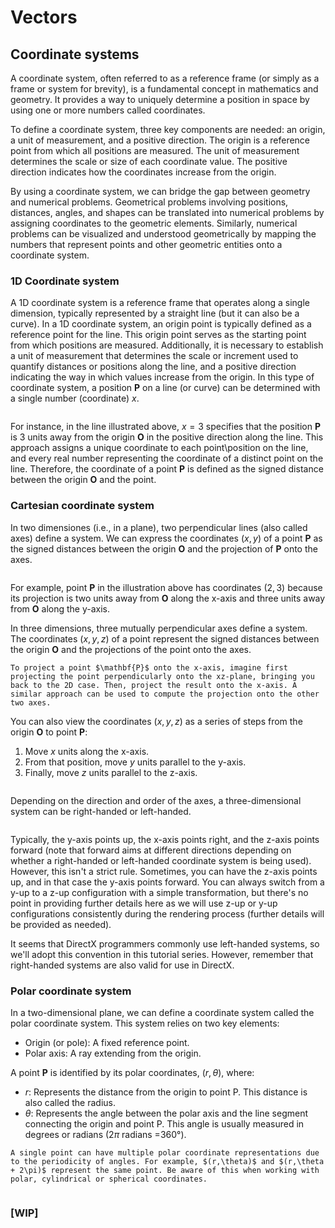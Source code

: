 # Vectors

## Coordinate systems

A coordinate system, often referred to as a reference frame (or simply as a frame or system for brevity), is a fundamental concept in mathematics and geometry. It provides a way to uniquely determine a position in space by using one or more numbers called coordinates.

To define a coordinate system, three key components are needed: an origin, a unit of measurement, and a positive direction. The origin is a reference point from which all positions are measured. The unit of measurement determines the scale or size of each coordinate value. The positive direction indicates how the coordinates increase from the origin.

By using a coordinate system, we can bridge the gap between geometry and numerical problems. Geometrical problems involving positions, distances, angles, and shapes can be translated into numerical problems by assigning coordinates to the geometric elements. Similarly, numerical problems can be visualized and understood geometrically by mapping the numbers that represent points and other geometric entities onto a coordinate system.



### 1D Coordinate system

A 1D coordinate system is a reference frame that operates along a single dimension, typically represented by a straight line (but it can also be a curve). In a 1D coordinate system, an origin point is typically defined as a reference point for the line. This origin point serves as the starting point from which positions are measured. Additionally, it is necessary to establish a unit of measurement that determines the scale or increment used to quantify distances or positions along the line, and a positive direction indicating the way in which values increase from the origin. In this type of coordinate system, a position $\mathbf{P}$ on a line (or curve) can be determined with a single number (coordinate) $x$.

```{figure} images/01/1D-coord-system.png
```

For instance, in the line illustrated above, $x=3$ specifies that the position $\mathbf{P}$ is $3$ units away from the origin $\mathbf{O}$ in the positive direction along the line. This approach assigns a unique coordinate to each point\position on the line, and every real number representing the coordinate of a distinct point on the line. Therefore, the coordinate of a point $\mathbf{P}$ is defined as the signed distance between the origin $\mathbf{O}$ and the point.


### Cartesian coordinate system

In two dimensiones (i.e., in a plane), two perpendicular lines (also called axes) define a system. We can express the coordinates $(x, y)$ of a point $\mathbf{P}$ as the signed distances between the origin $\mathbf{O}$ and the projection of $\mathbf{P}$ onto the axes.

```{figure} images/01/2D-coord-system.png
```

For example, point $\mathbf{P}$ in the illustration above has coordinates $(2, 3)$ because its projection is two units away from $\mathbf{O}$ along the x-axis and three units away from $\mathbf{O}$ along the y-axis.

In three dimensions, three mutually perpendicular axes define a system. The coordinates $(x, y, z)$ of a point represent the signed distances between the origin $\mathbf{O}$ and the projections of the point onto the axes.

```{note}
To project a point $\mathbf{P}$ onto the x-axis, imagine first projecting the point perpendicularly onto the xz-plane, bringing you back to the 2D case. Then, project the result onto the x-axis. A similar approach can be used to compute the projection onto the other two axes.
```

You can also view the coordinates $(x, y, z)$ as a series of steps from the origin $\mathbf{O}$ to point $\mathbf{P}$:

1) Move $x$ units along the x-axis.
2) From that position, move $y$ units parallel to the y-axis.
3) Finally, move $z$ units parallel to the z-axis.

```{figure} images/01/3D-coord-system.png
```

Depending on the direction and order of the axes, a three-dimensional system can be right-handed or left-handed.

```{figure} images/01/handedness.png
```

Typically, the y-axis points up, the x-axis points right, and the z-axis points forward (note that forward aims at different directions depending on whether a right-handed or left-handed coordinate system is being used). However, this isn't a strict rule. Sometimes, you can have the z-axis points up, and in that case the y-axis points forward. You can always switch from a y-up to a z-up configuration with a simple transformation, but there's no point in providing further details here as we will use z-up or y-up configurations consistently during the rendering process (further details will be provided as needed). 

It seems that DirectX programmers commonly use left-handed systems, so we'll adopt this convention in this tutorial series. However, remember that right-handed systems are also valid for use in DirectX.


### Polar coordinate system

In a two-dimensional plane, we can define a coordinate system called the polar coordinate system. This system relies on two key elements:

- Origin (or pole): A fixed reference point.
- Polar axis: A ray extending from the origin.

A point $\mathbf{P}$ is identified by its polar coordinates, $(r,\theta)$, where:

- $r$: Represents the distance from the origin to point P. This distance is also called the radius.
- $θ$: Represents the angle between the polar axis and the line segment connecting the origin and point P. This angle is usually measured in degrees or radians ($2\pi$ radians =$360°$).

```{note}
A single point can have multiple polar coordinate representations due to the periodicity of angles. For example, $(r,\theta)$ and $(r,\theta + 2\pi)$ represent the same point. Be aware of this when working with polar, cylindrical or spherical coordinates.
```

```{figure} images/01/polar-coord.png
```

### [WIP]